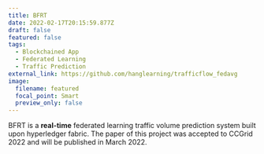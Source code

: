 ```yaml
---
title: BFRT
date: 2022-02-17T20:15:59.877Z
draft: false
featured: false
tags:
  - Blockchained App
  - Federated Learning
  - Traffic Prediction
external_link: https://github.com/hanglearning/trafficflow_fedavg
image:
  filename: featured
  focal_point: Smart
  preview_only: false
---
```

BFRT is a **real-time** federated learning traffic volume prediction system built upon hyperledger fabric. The paper of this project was accepted to CCGrid 2022 and will be published in March 2022.